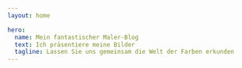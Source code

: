 ```yaml
---
layout: home

hero:
  name: Mein fantastischer Maler-Blog
  text: Ich präsentiere meine Bilder
  tagline: Lassen Sie uns gemeinsam die Welt der Farben erkunden
---
```

<script setup>
  
  import ArticleCard from "../.vitepress/theme/components/ArticleCard.vue"

  const cards = [
    {
        title: 'Erster Eintrag',
        description: 'Willkommen auf meinem Kunst-Blog! Hier teile ich Gemälde, kreative Einblicke und Gedanken zur Kunst.',
        image: '/blog/images/ecset.jpg',
        author: 'HadikP',
        date: '2025-01-13',
        path: '/blog/de/startblog'
    },
    {
        title: 'Morgendlicher Nebel',
        description: 'Die Geschichte meines Gemäldes mit dem Titel Morgendlicher Nebel, meine Inspirationen, der Malprozess und die verwendeten Materialien',
        image: '/blog/images/reggeli_kod.jpg',
        author: 'HadikP',
        date: '2025-01-20',
        path: '/blog/de/mist'
    },
    {
        title: 'Meine Sommerausstellung',
        description: 'Ich stellte drei meiner Werke aus: ein Gemälde inspiriert von den Olympischen Spielen in Paris, ein Pastell der peruanischen Laguna 69 und ein Acrylbild von Lotusblumen.',
        image: '/blog/images/kiallitas.jpg',
        author: 'HadikP',
        date: '2025-01-20',
        path: '/blog/de/exhibition'
    },
    {
        title: 'Meine frühen Werke',
        description: "Meine frühen Werke – Drei meiner ersten Kunstwerke: eine Schildkröte in Pastell, ein versunkener Kirchturm und ein mediterranes Tor in Aquarell.",
        image: '/blog/images/collage.jpg',
        author: 'HadikP',
        date: '2025-02-08',
        path: '/blog/en/early_works'
    },
    {
        title: 'Morgendlicher Nebel - Meine eigene Version',
        description: 'Eine Neuinterpretation meines Gemäldes Morgendlicher Nebel und meine kreativen Erfahrungen.',
        image: '/blog/images/my_mist.jpg',
        author: 'HadikP',
        date: '2025-02-12',
        path: '/blog/en/my_mist'
    },
    {
        title: 'Mediterranes Tor',
        description: 'Ein detailliertes Aquarellgemälde, das die bezaubernde Atmosphäre eines mediterranen Tores einfängt.',
        image: '/blog/images/kapu.jpg',
        author: 'HadikP',
        date: '2025-03-05',
        path: '/blog/de/gate'
    },
    {
        title: 'Mail Art Ausstellung – Zwischen Griechenland und Ungarn',
        description: 'Vier Werke von mir sind Teil der griechisch-ungarischen Mail Art Ausstellung der Mobil Bódé Galerie – ungarische Kunst in Athen, griechische in Budapest.',
        image: '/blog/images/gorog.jpg',
        author: 'HadikP',
        date: '2025-04-25',
        path: '/blog/de/exchibition_bode'
    },
    {
        title: 'Männlicher Akt in Kohle',
        description: 'Eine Aktzeichnung in A3 mit Kohle, die einen muskulösen, halb abgewandten männlichen Körper zeigt, der sich auf einen Tisch stützt.',
        image: '/blog/images/nude.jpg',
        author: 'HadikP',
        date: '2025-05-28',
        path: '/blog/de/nude'
    },
    {
        title: 'Männlicher Akt in Kohle',
        description: 'Eine Aktzeichnung in A3 mit Kohle, die einen muskulösen, halb abgewandten männlichen Körper zeigt, der sich auf einen Tisch stützt.',
        image: '/blog/images/kofal.jpg',
        author: 'HadikP',
        date: '2025-07-30',
        path: '/blog/de/jancso_art'
    },
  ]

</script>

<ArticleCard :cards="cards" />
